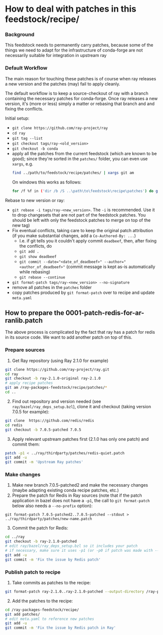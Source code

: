 # How to deal with patches in this feedstock/recipe/

### Background
This feedstock needs to permanently carry patches, because
some of the things we need to adapt for the infrastructure of
conda-forge are not necessarily suitable for integration in
upstream ray

### Default Workflow

The main reason for touching these patches is of course when ray
releases a new version and the patches (may) fail to apply cleanly.

The default workflow is to keep a source-checkout of ray with a branch
containing the necessary patches for conda-forge. Once ray releases a new
version, it's (more or less) simply a matter or rebasing that branch and
and fixing the conflicts.

Initial setup:
* `git clone https://github.com/ray-project/ray`
* `cd ray`
* `git tag --list`
* `git checkout tags/ray-<old_version>`
* `git checkout -b conda`
* apply all the patches from the current feedstock (which are known to be good);
  since they're sorted in the `patches/` folder, you can even use `xargs`, e.g.
  ```sh
  find ../path/to/feedstock/recipe/patches/ | xargs git am
  ```
  On windows this works as follows:
  ```sh
  for /f %f in ('dir /b /S ..\path\to\feedstock\recipe\patches') do git am %f
  ```

Rebase to new version or ray:
* `git rebase -i tags/ray-<new_version>`. The `-i` is recommended. Use it to
  drop changesets that are not part of the feedstock patches. You should be
  left with only the feedstock patches to merge on top of the new tag)
* Fix eventual conflicts, taking care to keep the original patch attribution
  (if you make substantial changes, add a `Co-Authored-By: ...`)
  * I.e. if git tells you it couldn't apply commit `deadbeef`, then, after fixing the conflicts, do
  * `git add .`
  * `git show deadbeef`
  * `git commit --date="<date_of_deadbeef>" --author="<author_of_deadbeef>"` (commit message is kept as-is automatically while rebasing)
  * `git rebase --continue`
* `git format-patch tags/ray-<new_version> --no-signature`
* remove all patches in the `patches`  folder
* copy patches produced by `git format-patch` over to recipe and update `meta.yaml`

## How to prepare the 0001-patch-redis-for-ar-ranlib.patch

The above process is complicated by the fact that ray has a patch for redis in
its source code. We want to add another patch on top of this.

### Prepare sources
1. Get Ray repository (using Ray 2.1.0 for example)
```sh
git clone https://github.com/ray-project/ray.git
cd ray
git checkout -b ray-2.1.0-original ray-2.1.0
# apply recipe patches
git am /ray-packages-feedstock/recipe/patches/*
cd ..
```
2. Find out repository and version needed (see `ray/bazel/ray_deps_setup.bzl`), clone it and checkout (taking version 7.0.5 for example):
```sh
git clone  https://github.com/redis/redis
cd redis
git checkout -b 7.0.5-patched 7.0.5
```
3. Apply relevant upstream patches first (2.1.0 has only one patch) and commit them:
```sh
patch -p1 < ../ray/thirdparty/patches/redis-quiet.patch
git add -u
git commit -m 'Upstream Ray patches'
```

### Make changes
1. Make new branch 7.0.5-patched2 and make the necessary changes (maybe
   adapting existing conda recipe patches, etc.)
2. Prepare the patch for Redis in Ray sources (note that if the patch application
in bazel does not have a `-p1`, the call to `git format-patch` below also
needs a `--no-prefix` option):
```
git format-patch 7.0.5-patched2..7.0.5-patched --stdout > ../ray/thirdparty/patches/new-name.patch
```
3. Commit the patch for Redis:
```sh
cd ../ray
git checkout -b ray-2.1.0-patched
# edit ray/bazel/ray_deps_setup.bzl so it includes your patch
# if necessary, make sure it uses -p1 (or -p0 if patch was made with --no-prefix)
git add -u
git commit -m 'Fix the issue by Redis patch'
```

### Publish patch to recipe
1. Take commits as patches to the recipe:
```sh
git format-patch ray-2.1.0..ray-2.1.0-patched --output-directory /ray-packages-feedstock/recipe/patches/
```
2. Add the patches to the recipe:
```sh
cd /ray-packages-feedstock/recipe/
git add patches/
# edit meta.yaml to reference new patches
git add -u
git commit -m 'Fix the issue by Redis patch in Ray'
```
